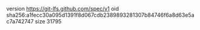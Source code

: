 version https://git-lfs.github.com/spec/v1
oid sha256:a1fecc30a095d1391f8d067cdb2389893281307b84746f6a8d63e5ac7a742747
size 31795
